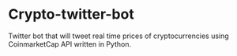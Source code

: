 # Crypto-twitter-bot
Twitter bot that will tweet real time prices of cryptocurrencies using CoinmarketCap API written in Python.
